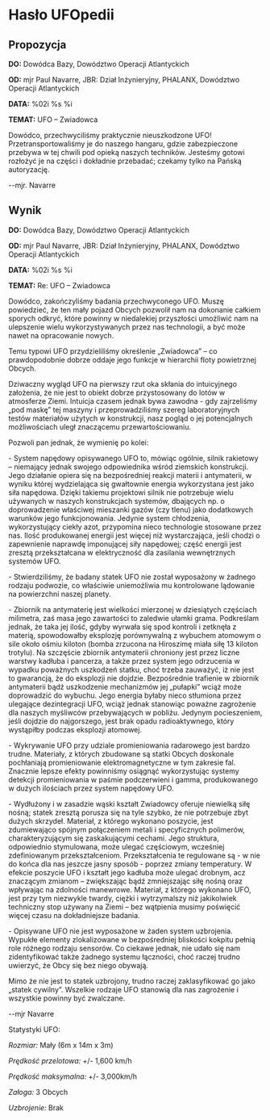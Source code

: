 # Hasło UFOpedii

## Propozycja

**DO:** Dowódca Bazy, Dowództwo Operacji Atlantyckich

**OD:** mjr Paul Navarre, JBR: Dział Inżynieryjny, PHALANX, Dowództwo
Operacji Atlantyckich

**DATA:** %02i %s %i

**TEMAT:** UFO – Zwiadowca

Dowódco, przechwyciliśmy praktycznie nieuszkodzone UFO!
Przetransportowaliśmy je do naszego hangaru, gdzie zabezpieczone
przebywa w tej chwili pod opieką naszych techników. Jesteśmy gotowi
rozłożyć je na części i dokładnie przebadać; czekamy tylko na Pańską
autoryzację.

--mjr. Navarre

## Wynik

**DO:** Dowódca Bazy, Dowództwo Operacji Atlantyckich

**OD:** mjr Paul Navarre, JBR: Dział Inżynieryjny, PHALANX, Dowództwo
Operacji Atlantyckich

**DATA:** %02i %s %i

**TEMAT:** Re: UFO – Zwiadowca

Dowódco, zakończyliśmy badania przechwyconego UFO. Muszę powiedzieć, że
ten mały pojazd Obcych pozwolił nam na dokonanie całkiem sporych odkryć,
które powinny w niedalekiej przyszłości umożliwić nam na ulepszenie
wielu wykorzystywanych przez nas technologii, a być może nawet na
opracowanie nowych.

Temu typowi UFO przydzieliliśmy określenie „Zwiadowca” – co
prawdopodobnie dobrze oddaje jego funkcje w hierarchii floty powietrznej
Obcych.

Dziwaczny wygląd UFO na pierwszy rzut oka skłania do intuicyjnego
założenia, że nie jest to obiekt dobrze przystosowany do lotów w
atmosferze Ziemi. Intuicja czasem jednak bywa zawodna - gdy zajrzeliśmy
„pod maskę” tej maszyny i przeprowadziliśmy szereg laboratoryjnych
testów materiałów użytych w konstrukcji, nasz pogląd o jej potencjalnych
możliwościach uległ znaczącemu przewartościowaniu.

Pozwoli pan jednak, że wymienię po kolei:

\- System napędowy opisywanego UFO to, mówiąc ogólnie, silnik rakietowy
– niemający jednak swojego odpowiednika wśród ziemskich konstrukcji.
Jego działanie opiera się na bezpośredniej reakcji materii i
antymaterii, w wyniku której wydzielająca się gwałtownie energia
wykorzystana jest jako siła napędowa. Dzięki takiemu projektowi silnik
nie potrzebuje wielu używanych w naszych konstrukcjach systemów,
dbających np. o doprowadzenie właściwej mieszanki gazów (czy tlenu) jako
dodatkowych warunków jego funkcjonowania. Jedynie system chłodzenia,
wykorzystujący ciekły azot, przypomina nieco technologie stosowane przez
nas. Ilość produkowanej energii jest więcej niż wystarczająca, jeśli
chodzi o zapewnienie naprawdę imponującej siły napędowej; część energii
jest zresztą przekształcana w elektryczność dla zasilania wewnętrznych
systemów UFO.

\- Stwierdziliśmy, że badany statek UFO nie został wyposażony w żadnego
rodzaju podwozie, co właściwie uniemożliwia mu kontrolowane lądowanie na
powierzchni naszej planety.

\- Zbiornik na antymaterię jest wielkości mierzonej w dziesiątych
częściach milimetra, zaś masa jego zawartości to zaledwie ułamki grama.
Podkreślam jednak, że taka jej ilość, gdyby wyrwała się spod kontroli i
zetknęła z materią, spowodowałby eksplozję porównywalną z wybuchem
atomowym o sile około ośmiu kiloton (bomba zrzucona na Hiroszimę miała
siłę 13 kiloton trotylu). Na szczęście zbiornik antymaterii chroniony
jest przez liczne warstwy kadłuba i pancerza, a także przez system jego
odrzucenia w wypadku poważnych uszkodzeń statku, choć trzeba zauważyć,
iż nie jest to gwarancją, że do eksplozji nie dojdzie. Bezpośrednie
trafienie w zbiornik antymaterii bądź uszkodzenie mechanizmów jej
„pułapki” wciąż może doprowadzić do wybuchu. Jego energia byłaby nieco
stłumiona przez ulegające dezintegracji UFO, wciąż jednak stanowiąc
poważne zagrożenie dla naszych myśliwców przebywających w pobliżu.
Jedynym pocieszeniem, jeśli dojdzie do najgorszego, jest brak opadu
radioaktywnego, który wystąpiłby podczas eksplozji atomowej.

\- Wykrywanie UFO przy udziale promieniowania radarowego jest bardzo
trudne. Materiały, z których zbudowane są statki Obcych doskonale
pochłaniają promieniowanie elektromagnetyczne w tym zakresie fal.
Znacznie lepsze efekty powinniśmy osiągnąć wykorzystując systemy
detekcji promieniowania w paśmie podczerwieni i gamma, produkowanego w
dużych ilościach przez system napędowy UFO.

\- Wydłużony i w zasadzie wąski kształt Zwiadowcy oferuje niewielką siłę
nośną; statek zresztą porusza się na tyle szybko, że nie potrzebuje zbyt
dużych skrzydeł. Materiał, z którego wykonano poszycie, jest
zdumiewająco spójnym połączeniem metali i specyficznych polimerów,
charakteryzującym się zaskakującymi cechami. Jego struktura, odpowiednio
stymulowana, może ulegać częściowym, wcześniej zdefiniowanym
przekształceniom. Przekształcenia te regulowane są - w nie do końca dla
nas jeszcze jasny sposób - poprzez zmiany temperatury. W efekcie
poszycie UFO i kształt jego kadłuba może ulegać drobnym, acz znaczącym
zmianom – zwiększając bądź zmniejszając siłę nośną oraz wpływając na
zdolności manewrowe. Materiał, z którego wykonano UFO, jest przy tym
niezwykle twardy, ciężki i wytrzymalszy niż jakikolwiek techniczny stop
używany na Ziemi – bez wątpienia musimy poświęcić więcej czasu na
dokładniejsze badania.

\- Opisywane UFO nie jest wyposażone w żaden system uzbrojenia. Wypukłe
elementy zlokalizowane w bezpośredniej bliskości kokpitu pełnią role
różnego rodzaju sensorów. Co ciekawe jednak, nie udało się nam
zidentyfikować także żadnego systemu łączności, choć raczej trudno
uwierzyć, że Obcy się bez niego obywają.

Mimo że nie jest to statek uzbrojony, trudno raczej zaklasyfikować go
jako „statek cywilny”. Wszelkie rodzaje UFO stanowią dla nas zagrożenie
i wszystkie powinny być zwalczane.

--mjr Navarre

Statystyki UFO:

*Rozmiar:* Mały (6m x 14m x 3m)

*Prędkość przelotowa:* +/- 1,600 km/h

*Prędkość maksymalna:* +/- 3,000km/h

*Załoga:* 3 Obcych

*Uzbrojenie:* Brak